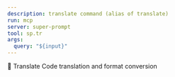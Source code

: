 ```yaml
---
description: translate command (alias of translate)
run: mcp
server: super-prompt
tool: sp.tr
args:
  query: "${input}"
---
```


🔀 Translate
Code translation and format conversion
